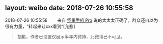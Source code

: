 layout: weibo
date: 2018-07-26 10:55:58
---
2018-07-26 10:55:58  &nbsp;&nbsp;&nbsp;&nbsp;&nbsp;&nbsp; 来自 <a href="http://app.weibo.com/t/feed/Z4AgP" rel="nofollow">坚果手机 Pro</a>
说的太太太正确了，群众还自以为很有力量，“转起来让xxx看到”[允悲]
>  抱歉，作者已设置仅展示半年内微博，此微博已不可见。 ​​​
